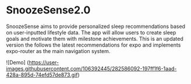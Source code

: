 # SnoozeSense2.0
SnoozeSense aims to provide personalized sleep recommendations based on user-inputted lifestyle data. The app will allow users to create sleep goals and motivate them with milestone achievements. This is an updated version the follows the latest recommendations for expo and implements expo-router as the main navigation system.

![Demo] (https://user-images.githubusercontent.com/106392445/282586092-197ff1f6-1aad-428a-895d-74efd57de873.gif)
